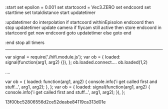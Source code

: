 :start
set epsilon = 0.001
set startcoord = Vec3.ZERO
set endcoord
set starttime
set totaldistance
start updatetimer

:updatetimer
do interpolation
if startcoord withinEpisolon endcoord
    then stop updatetimer
update camera
if flycam still active
    then store endcoord in startcoord
        get new endcoord
        goto updatetimer
    else
        goto end

:end
stop all timers

----------------

var signal = require('./hifi.module.js');
var ob = {
   loaded: signal(function(arg1, arg2) {}),
};
ob.loaded.connect....
ob.loaded(1,2)

....

var ob = {
   loaded: function(arg1, arg2) {
      console.info('i get called first and stuff...', arg1, arg2);
   },
};
var ob = {
   loaded: signal(function(arg1, arg2) {
      console.info('i get called first and stuff...', arg1, arg2);
   }),
};

13f00bc52806556d2ce52deabe84119ca313d01e